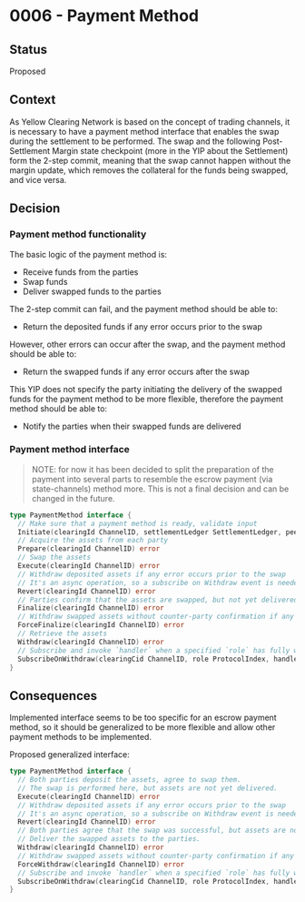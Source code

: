 # 0006 - Payment Method

## Status

Proposed

## Context

As Yellow Clearing Network is based on the concept of trading channels, it is necessary to have a payment method interface that enables the swap during the settlement to be performed.
The swap and the following Post-Settlement Margin state checkpoint (more in the YIP about the Settlement) form the 2-step commit, meaning that the swap cannot happen without the margin update, which removes the collateral for the funds being swapped, and vice versa.

## Decision

### Payment method functionality

The basic logic of the payment method is:

- Receive funds from the parties
- Swap funds
- Deliver swapped funds to the parties

The 2-step commit can fail, and the payment method should be able to:

- Return the deposited funds if any error occurs prior to the swap

However, other errors can occur after the swap, and the payment method should be able to:

- Return the swapped funds if any error occurs after the swap

This YIP does not specify the party initiating the delivery of the swapped funds for the payment method to be more flexible, therefore the payment method should be able to:

- Notify the parties when their swapped funds are delivered

### Payment method interface

> NOTE: for now it has been decided to split the preparation of the payment into several parts to resemble the escrow payment (via state-channels) method more. This is not a final decision and can be changed in the future.

```go
type PaymentMethod interface {
  // Make sure that a payment method is ready, validate input
  Initiate(clearingId ChannelID, settlementLedger SettlementLedger, peer Peer) error
  // Acquire the assets from each party
  Prepare(clearingId ChannelID) error
  // Swap the assets
  Execute(clearingId ChannelID) error
  // Withdraw deposited assets if any error occurs prior to the swap
  // It's an async operation, so a subscribe on Withdraw event is needed.
  Revert(clearingId ChannelID) error
  // Parties confirm that the assets are swapped, but not yet delivered
  Finalize(clearingId ChannelID) error
  // Withdraw swapped assets without counter-party confirmation if any error occurs after the swap
  ForceFinalize(clearingId ChannelID) error
  // Retrieve the assets
  Withdraw(clearingId ChannelID) error
  // Subscribe and invoke `handler` when a specified `role` has fully withdrawn the funds from the Payment
  SubscribeOnWithdraw(clearingCid ChannelID, role ProtocolIndex, handler func() error) error
}
```

## Consequences

Implemented interface seems to be too specific for an escrow payment method, so it should be generalized to be more flexible and allow other payment methods to be implemented.

Proposed generalized interface:

```go
type PaymentMethod interface {
  // Both parties deposit the assets, agree to swap them.
  // The swap is performed here, but assets are not yet delivered.
  Execute(clearingId ChannelID) error
  // Withdraw deposited assets if any error occurs prior to the swap
  // It's an async operation, so a subscribe on Withdraw event is needed.
  Revert(clearingId ChannelID) error
  // Both parties agree that the swap was successful, but assets are not yet delivered.
  // Deliver the swapped assets to the parties.
  Withdraw(clearingId ChannelID) error
  // Withdraw swapped assets without counter-party confirmation if any error occurs after the swap
  ForceWithdraw(clearingId ChannelID) error
  // Subscribe and invoke `handler` when a specified `role` has fully withdrawn the funds from the Payment
  SubscribeOnWithdraw(clearingCid ChannelID, role ProtocolIndex, handler func() error) error
}
```
